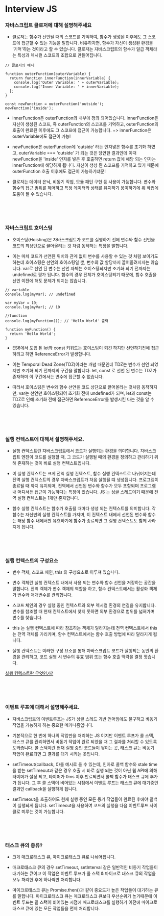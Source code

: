 # Interview JS

### 자바스크립트 클로저에 대해 설명해주세요

- 클로저는 함수가 선언될 때의 스코프를 기억하여, 함수가 생성된 이후에도 그 스코프에 접근할 수 있는 기능을 말합니다. 비유하자면, 함수가 자신이 생성된 환경을 '기억'하는 것이라고 할 수 있습니다. 클로저는 자바스크립트의 함수가 일급 객체라는 특성과 렉시컬 스코프의 조합으로 만들어집니다.

```
// 클로저의 예시

function outerFunction(outerVariable) {
  return function innerFunction(innerVariable) {
    console.log('Outer Variable: ' + outerVariable);
    console.log('Inner Variable: ' + innerVariable);
  };
}

const newFunction = outerFunction('outside');
newFunction('inside');
```

- innerFunction은 outerFunction의 내부에 정의 되어있습니다. innerFunction은 자신이 생성된 스코프, 즉 outerFunction의 스코프를 기억하고, outerFunction의 호출이 완료된 이후에도 그 스코프에 접근이 가능합니다. => innerFunction은 outerVariable에도 접근이 가능!

- newFunction은 outerFunction에 'outside' 라는 인자넣은 함수를 초기화 하였고, outerVariable === 'outside' 가 되는 것은 당연한 결과인데 이때 newFunction을 'inside' 인자를 넣은 후 호출하면 return 값에 해당 되는 인자는 innerFunction에 해당하게 됩니다. 자신이 생성 된 스코프를 기억하고 있기 때문에 outerFunction 호출 이후에도 접근이 가능하기떄문!

- 클로저는 데이터 은닉,  비동기 작업, 모듈 패턴 구현 등 사용이 가능합니다. 변수와 함수의 접근 범위를 제어하고 특정 데이터와 상태를 유지하기 용이하기에 위 작업에 도움이 될 수 있습니다.

<br>
<br>
<br>

### 자바스크립트 호이스팅

- 호이스팅(Hoisting)은 자바스크립트가 코드를 실행하기 전에 변수와 함수 선언을 코드의 최상단으로 끌어올리는 것 처럼 동작하는 특징을 말합니다.

- 이는 마치 코드가 선언된 위치와 관계 없이 변수를 사용할 수 있는 것 처럼 보이기도 하는데 호이스팅은 선언의 호이스팅일 뿐, 변수의 값 할당까지 끌어올려지지는 않습니다. var로 선언 된 변수는 선언 자체는 호이스팅되지만 초기화 되기 전까지는 undefined로 평가 됩니다. 함수의 경우 전체가 호이스팅되기 때문에, 함수 호출을 선언 이전에 해도 문제가 되지는 않습니다.

```
// variable
console.log(myVar); // undefined

var myVar = 10;
console.log(myVar); // 10

//function
console.log(myFunction()); // 'Hello World' 출력

function myFunction() {
  return 'Hello World';
}
```

- ES6에서 도입 된 let와 const 키워드는 호이스팅이 되긴 하지만 선언하기전에 접근하려고 하면 ReferenceError가 발생합니다. 

- 이는 Temporal Dead Zone(TDZ)이라는 개념 때문인데 TDZ는 변수가 선언 되었지만 초기화 되기 전까지의 구간을 말합니다. let, const 로 선언 된 변수는 TDZ가 존재하며 이 구간에서는 변수에 접근할 수 없습니다.

- 따라서 호이스팅은 변수와 함수 선언을 코드 상단으로 끌어올리는 것처럼 동작하지만, var는 선언만 호이스팅되어 초기화 전에 undefined가 되며, let과 const는 TDZ로 인해 초기화 전에 접근하면 ReferenceError를 발생시킨 다는 것을 알 수 있습니다.

<br>
<br>
<br>

### 실행 컨텍스트에 대해서 설명해주세요.

- 실행 컨텍스트란 자바스크립트에서 코드가 실행되는 환경을 의미합니다. 자바스크립트 엔진이 코드를 실행할 때, 그 코드가 실행될 때의 환경을 정의하고 관리하기 위해 존재하는 것이 바로 실행 컨텍스트입니다.

- 이 실행 컨텍스트는 크게 전역 실행 컨텍스트, 함수 실행 컨텍스트로 나뉘어지는데 전역 실행 컨텍스트의 경우 자바스크립트가 처음 실행될 떄 생성됩니다. 프로그램이 종료될 때 까지 유지되며, 전역에서 선언된 변수와 함수가 모두 포함되며 프로그램 내 어디서든 접근이 가능하다는 특징이 있습니다. JS 는 싱글 스레드이기 때문에 전역 실행 컨텍스트는 1개만 존재합니다.

- 함수 실행 컨텍스트는 함수가 호출될 때마다 생성 되는 컨텍스트를 의미합니다. 각 함수는 자신만의 실행 컨텍스트를 가지며, 이 컨텍스트 내에서 선언된 변수와 함수는 해당 함수 내에서만 유효하기에 함수가 종료되면 그 실행 컨텍스트도 함께 사라지게 됩니다.

<br>
<br>
<br>

### 실행 컨텍스트의 구성요소

- 변수 객체, 스코프 체인, this 의 구성요소로 이루져 있습니다.

- 변수 객체란 실행 컨텍스트 내에서 사용 되는 변수와 함수 선언을 저장하는 공간을 말합니다. 전역 객체가 변수 객체의 역할을 하고, 함수 컨텍스트에서는 활성화 객체가 변수와 매개변수를 관리합니다.

- 스코프 체인의 경우 실행 중인 컨텍스트와 외부 렉시컬 환경의 연결을 유지합니다. 변수를 참조할 때 현재 컨텍스트에서 찾지 못하면 외부 환경으로 범위를 넓혀가며 변수를 찾습니다.

- this 는 실행 컨텍스트에 따라 참조하는 객체가 달라지는데 전역 컨텍스트에서 this는 전역 객체를 가리키며, 함수 컨텍스트에서는 함수 호출 방법에 따라 달라지게 됩니다.

- 실행 컨텍스트는 이러한 구성 요소를 통해 자바스크립트 코드가 실행되는 동안의 환경을 관리하고, 코드 실행 시 변수의 유효 범위 또는 함수 호출 맥락을 결정 짓습니다.

[실행 컨텍스트란 무엇인가?](https://www.youtube.com/watch?v=EWfujNzSUmw)

<br>
<br>
<br>

### 이벤트 루프에 대해서 설명해주세요.

- 자바스크립트의 이벤트루프는 JS가 싱글 스레드 기반 언어임에도 불구하고 비동기 작업을 가능하게 하는 중요한 메커니즘입니다.

- 기본적으로 한 번에 하나의 작업만을 처리하는 JS 이지만 이벤트 루프가 콜 스택, 태스크 큐를 관리하면서 비동기 작업이 완료 되었을 때 그 결과를 처리할 수 있도록 도와줍니다. 콜 스택이란 현재 실행 중인 코드들이 쌓이는 곳, 태스크 큐는 비동기 작업이 완료되면 그 결과를 대기 시키는 곳입니다.

- setTimeout(callback, 0)를 예시로 들 수 있는데, 인자로 콜백 함수와 stale time 을 받는 setTimeout과 같은 경우 호출 시 바로 실행 되는 것이 아닌 웹 API에 의해 타이머가 설정 되고, 타이머가 0ms 이후 만료되면서 콜백 함수가 태스크 큐에 추가가 됩니다. 그 후 콜 스택이 비어있는 시점에서 이벤트 루프는 태스크 큐에 대기중인 결과인 callback을 실행하게 됩니다.

- setTimeout을 호출하여도 현재 실행 중인 모든 동기 작업들이 완료된 후에야 콜백이 실행되게 됩니다. setTimeout을 사용하여 코드의 실행을 다음 이벤트루프 사이클로 미루는 것이 가능합니다.

<br>
<br>
<br>

### 태스크 큐의 종류?

- 크게 매크로태스크 큐, 마이크로태스크 큐로 나뉘어집니다. 

- 매크로태스크 큐의 경우 setTimeout, setInterval 같은 일반적인 비동기 작업들이 대기하는 큐이고 이 작업은 이벤트 루프가 콜 스택 & 마이크로 태스크 큐의 작업을 모두 처리한 후에 하나씩만 처리합니다.

- 마이크로태스크 큐는 Promise.then()과 같이 중요도가 높은 작업들이 대기하는 큐를 말합니다. 마이크로태스크 큐는 매크로태스크 큐보다 우선순위가 높기때문에 이벤트 루프는 콜 스택이 비어있는 시점에 매크로태스크를 실행하기 이전에 마이크로태스크 큐에 있는 모든 작업들을 먼저 처리합니다.

<br>
<br>
<br>

